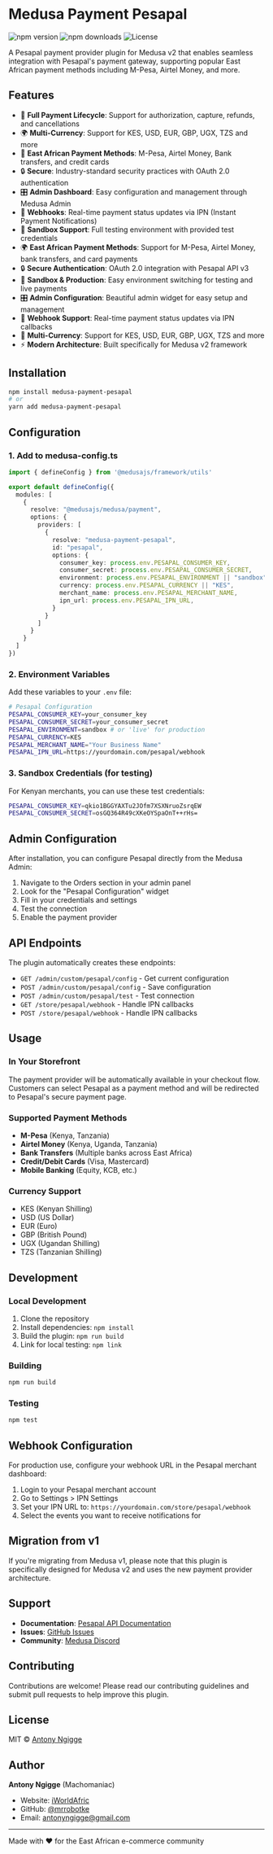 # Medusa Payment Pesapal

![npm version](https://img.shields.io/npm/v/medusa-payment-pesapal.svg)
![npm downloads](https://img.shields.io/npm/dm/medusa-payment-pesapal.svg)
![License](https://img.shields.io/npm/l/medusa-payment-pesapal.svg)

A Pesapal payment provider plugin for Medusa v2 that enables seamless integration with Pesapal's payment gateway, supporting popular East African payment methods including M-Pesa, Airtel Money, and more.

## Features

- 🔄 **Full Payment Lifecycle**: Support for authorization, capture, refunds, and cancellations
- 🌍 **Multi-Currency**: Support for KES, USD, EUR, GBP, UGX, TZS and more
- 📱 **East African Payment Methods**: M-Pesa, Airtel Money, Bank transfers, and credit cards
- 🔒 **Secure**: Industry-standard security practices with OAuth 2.0 authentication
- 🎛️ **Admin Dashboard**: Easy configuration and management through Medusa Admin
- 🔔 **Webhooks**: Real-time payment status updates via IPN (Instant Payment Notifications)
- 🧪 **Sandbox Support**: Full testing environment with provided test credentials
- 🌍 **East African Payment Methods**: Support for M-Pesa, Airtel Money, bank transfers, and card payments
- 🔒 **Secure Authentication**: OAuth 2.0 integration with Pesapal API v3
- 🎯 **Sandbox & Production**: Easy environment switching for testing and live payments
- 🎛️ **Admin Configuration**: Beautiful admin widget for easy setup and management
- 🔔 **Webhook Support**: Real-time payment status updates via IPN callbacks
- 💱 **Multi-Currency**: Support for KES, USD, EUR, GBP, UGX, TZS and more
- ⚡ **Modern Architecture**: Built specifically for Medusa v2 framework

## Installation

```bash
npm install medusa-payment-pesapal
# or
yarn add medusa-payment-pesapal
```

## Configuration

### 1. Add to medusa-config.ts

```typescript
import { defineConfig } from '@medusajs/framework/utils'

export default defineConfig({
  modules: [
    {
      resolve: "@medusajs/medusa/payment",
      options: {
        providers: [
          {
            resolve: "medusa-payment-pesapal",
            id: "pesapal",
            options: {
              consumer_key: process.env.PESAPAL_CONSUMER_KEY,
              consumer_secret: process.env.PESAPAL_CONSUMER_SECRET,
              environment: process.env.PESAPAL_ENVIRONMENT || "sandbox",
              currency: process.env.PESAPAL_CURRENCY || "KES",
              merchant_name: process.env.PESAPAL_MERCHANT_NAME,
              ipn_url: process.env.PESAPAL_IPN_URL,
            }
          }
        ]
      }
    }
  ]
})
```

### 2. Environment Variables

Add these variables to your `.env` file:

```bash
# Pesapal Configuration
PESAPAL_CONSUMER_KEY=your_consumer_key
PESAPAL_CONSUMER_SECRET=your_consumer_secret
PESAPAL_ENVIRONMENT=sandbox # or 'live' for production
PESAPAL_CURRENCY=KES
PESAPAL_MERCHANT_NAME="Your Business Name"
PESAPAL_IPN_URL=https://yourdomain.com/pesapal/webhook
```

### 3. Sandbox Credentials (for testing)

For Kenyan merchants, you can use these test credentials:

```bash
PESAPAL_CONSUMER_KEY=qkio1BGGYAXTu2JOfm7XSXNruoZsrqEW
PESAPAL_CONSUMER_SECRET=osGQ364R49cXKeOYSpaOnT++rHs=
```

## Admin Configuration

After installation, you can configure Pesapal directly from the Medusa Admin:

1. Navigate to the Orders section in your admin panel
2. Look for the "Pesapal Configuration" widget
3. Fill in your credentials and settings
4. Test the connection
5. Enable the payment provider

## API Endpoints

The plugin automatically creates these endpoints:

- `GET /admin/custom/pesapal/config` - Get current configuration
- `POST /admin/custom/pesapal/config` - Save configuration
- `POST /admin/custom/pesapal/test` - Test connection
- `GET /store/pesapal/webhook` - Handle IPN callbacks
- `POST /store/pesapal/webhook` - Handle IPN callbacks

## Usage

### In Your Storefront

The payment provider will be automatically available in your checkout flow. Customers can select Pesapal as a payment method and will be redirected to Pesapal's secure payment page.

### Supported Payment Methods

- **M-Pesa** (Kenya, Tanzania)
- **Airtel Money** (Kenya, Uganda, Tanzania)
- **Bank Transfers** (Multiple banks across East Africa)
- **Credit/Debit Cards** (Visa, Mastercard)
- **Mobile Banking** (Equity, KCB, etc.)

### Currency Support

- KES (Kenyan Shilling)
- USD (US Dollar)
- EUR (Euro)
- GBP (British Pound)
- UGX (Ugandan Shilling)
- TZS (Tanzanian Shilling)

## Development

### Local Development

1. Clone the repository
2. Install dependencies: `npm install`
3. Build the plugin: `npm run build`
4. Link for local testing: `npm link`

### Building

```bash
npm run build
```

### Testing

```bash
npm test
```

## Webhook Configuration

For production use, configure your webhook URL in the Pesapal merchant dashboard:

1. Login to your Pesapal merchant account
2. Go to Settings > IPN Settings
3. Set your IPN URL to: `https://yourdomain.com/store/pesapal/webhook`
4. Select the events you want to receive notifications for

## Migration from v1

If you're migrating from Medusa v1, please note that this plugin is specifically designed for Medusa v2 and uses the new payment provider architecture.

## Support

- **Documentation**: [Pesapal API Documentation](https://developer.pesapal.com/)
- **Issues**: [GitHub Issues](https://github.com/mrrobotke/medusa-payment-pesapal/issues)
- **Community**: [Medusa Discord](https://discord.gg/medusajs)

## Contributing

Contributions are welcome! Please read our contributing guidelines and submit pull requests to help improve this plugin.

## License

MIT © [Antony Ngigge](https://iworldafric.com)

## Author

**Antony Ngigge** (Machomaniac)
- Website: [iWorldAfric](https://iworldafric.com)
- GitHub: [@mrrobotke](https://github.com/mrrobotke)
- Email: antonyngigge@gmail.com

---

Made with ❤️ for the East African e-commerce community
